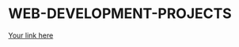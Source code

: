 # WEB-DEVELOPMENT-PROJECTS

[Your link here](https://github.com/Prethisha11/Web-Development-Projects/tree/main)
